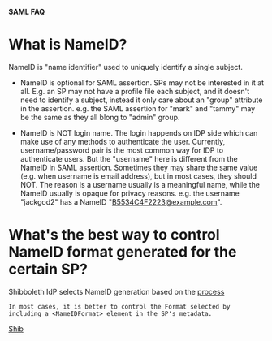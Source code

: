 **SAML FAQ**

# What is NameID?
NameID is "name identifier" used to uniquely identify a single subject. 

- NameID is optional for SAML assertion. SPs may not be interested in it at all. E.g. an SP may not have a profile file each subject, and it doesn't need to identify a subject, instead it only care about an "group" attribute in the assertion. e.g. the SAML assertion for "mark" and "tammy" may be the same as they all blong to "admin" group.

- NameID is NOT login name. The login happends on IDP side which can make use of any methods to authenticate the user. Currently, username/password pair is the most common way for IDP to authenticate users. But the "username" here is different from the NameID in SAML assertion. Sometimes they may share the same value (e.g. when username is email address), but in most cases, they should NOT. The reason is a username usually is a meaningful name, while the NameID usually is opaque for privacy reasons. e.g. the username "jackgod2" has a NameID "B5534C4F2223@example.com".

# What's the best way to control NameID format generated for the certain SP?
Shibboleth IdP selects NameID generation based on the [process](https://shibboleth.atlassian.net/wiki/spaces/IDP4/pages/1265631671/NameIDGenerationConfiguration#%5BinlineExtension%5DFormat-Selection)
```
In most cases, it is better to control the Format selected by including a <NameIDFormat> element in the SP's metadata. 
```
[Shib](https://shibboleth.atlassian.net/wiki/spaces/IDP4/pages/1265631686/ProfileConfiguration-SAML2SSO)
